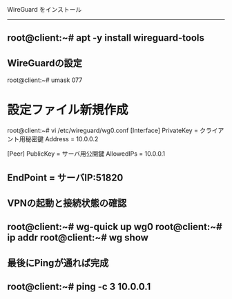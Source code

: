 WireGuard をインストール

-----------------------------------
root@client:~# apt -y install wireguard-tools
-----------------------------------
WireGuardの設定
-----------------------------------
root@client:~# umask 077
# 設定ファイル新規作成
root@client:~# vi /etc/wireguard/wg0.conf
[Interface]
PrivateKey = クライアント用秘密鍵
Address = 10.0.0.2

[Peer]
PublicKey = サーバ用公開鍵
AllowedIPs = 10.0.0.1

EndPoint = サーバIP:51820
-----------------------------------
VPNの起動と接続状態の確認
-----------------------------------
root@client:~# wg-quick up wg0
root@client:~# ip addr
root@client:~# wg show
-----------------------------------
最後にPingが通れば完成
-----------------------------------
root@client:~# ping -c 3 10.0.0.1
-----------------------------------
